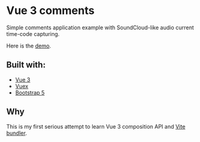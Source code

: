 # Vue 3 comments

Simple comments application example with SoundCloud-like audio current time-code capturing.

Here is the [demo](https://vue3-comments.vercel.app/).

## Built with:

- [Vue 3](https://vuejs.org/)
- [Vuex](https://vuex.vuejs.org/)
- [Bootstrap 5](https://getbootstrap.com/docs/5.2/)

## Why

This is my first serious attempt to learn Vue 3 composition API and [Vite bundler](https://vitejs.dev/).

